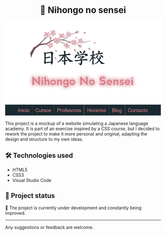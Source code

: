 <h1 align="center">🎌 Nihongo no sensei</h1>

![Project Status](img/Demo_Nihongo_No_Sensei.png)

This project is a mockup of a website simulating a Japanese language academy. It is part of an exercise inspired by a CSS course, but I decided to rework the project to make it more personal and original, adapting the design and structure to my own ideas.

## 🛠️ Technologies used
- HTML5
- CSS3
- Visual Studio Code

## 📝 Project status
🚧 The project is currently under development and constantly being improved.

---

Any suggestions or feedback are welcome.